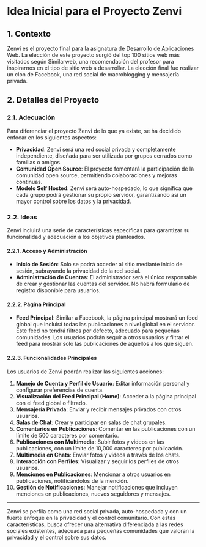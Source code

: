 # Idea Inicial para el Proyecto Zenvi

## 1. Contexto

Zenvi es el proyecto final para la asignatura de Desarrollo de Aplicaciones
Web. La elección de este proyecto surgió del top 100 sitios web más visitados
según Similarweb, una recomendación del profesor para inspirarnos en el tipo de
sitio web a desarrollar. La elección final fue realizar un clon de Facebook,
una red social de macroblogging y mensajería privada.

## 2. Detalles del Proyecto

### 2.1. Adecuación

Para diferenciar el proyecto Zenvi de lo que ya existe, se ha decidido enfocar
en los siguientes aspectos:

- **Privacidad**: Zenvi será una red social privada y completamente
  independiente, diseñada para ser utilizada por grupos cerrados como familias
  o amigos.
- **Comunidad Open Source**: El proyecto fomentará la participación de la
  comunidad open source, permitiendo colaboraciones y mejoras continuas.
- **Modelo Self Hosted**: Zenvi será auto-hospedado, lo que significa que cada
  grupo podrá gestionar su propio servidor, garantizando así un mayor control
  sobre los datos y la privacidad.

### 2.2. Ideas

Zenvi incluirá una serie de características específicas para garantizar su
funcionalidad y adecuación a los objetivos planteados.

#### 2.2.1. Acceso y Administración

- **Inicio de Sesión**: Solo se podrá acceder al sitio mediante inicio de
  sesión, subrayando la privacidad de la red social.
- **Administración de Cuentas**: El administrador será el único responsable de
  crear y gestionar las cuentas del servidor. No habrá formulario de registro
  disponible para usuarios.

#### 2.2.2. Página Principal

- **Feed Principal**: Similar a Facebook, la página principal mostrará un feed
  global que incluirá todas las publicaciones a nivel global en el servidor.
  Este feed no tendrá filtros por defecto, adecuado para pequeñas comunidades.
  Los usuarios podrán seguir a otros usuarios y filtrar el feed para mostrar
  solo las publicaciones de aquellos a los que siguen.

#### 2.2.3. Funcionalidades Principales

Los usuarios de Zenvi podrán realizar las siguientes acciones:

1. **Manejo de Cuenta y Perfil de Usuario**: Editar información personal y
   configurar preferencias de cuenta.
2. **Visualización del Feed Principal (Home)**: Acceder a la página principal
   con el feed global o filtrado.
3. **Mensajería Privada**: Enviar y recibir mensajes privados con otros
   usuarios.
4. **Salas de Chat**: Crear y participar en salas de chat grupales.
5. **Comentarios en Publicaciones**: Comentar en las publicaciones con un
   límite de 500 caracteres por comentario.
6. **Publicaciones con Multimedia**: Subir fotos y videos en las publicaciones,
   con un límite de 10,000 caracteres por publicación.
7. **Multimedia en Chats**: Enviar fotos y videos a través de los chats.
8. **Interacción con Perfiles**: Visualizar y seguir los perfiles de otros
   usuarios.
9. **Menciones en Publicaciones**: Mencionar a otros usuarios en publicaciones,
   notificándolos de la mención.
10. **Gestión de Notificaciones**: Manejar notificaciones que incluyen
    menciones en publicaciones, nuevos seguidores y mensajes.

---

Zenvi se perfila como una red social privada, auto-hospedada y con un fuerte
enfoque en la privacidad y el control comunitario. Con estas características,
busca ofrecer una alternativa diferenciada a las redes sociales existentes,
adecuada para pequeñas comunidades que valoran la privacidad y el control sobre
sus datos.

